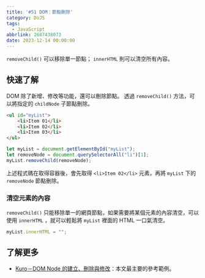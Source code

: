 ```yaml
---
title: '#51 DOM：節點刪除'
category: DoJS
tags:
  - JavaScript
abbrlink: 2687438073
date: 2023-12-14 00:00:00
---
```

`removeChild()` 可以移除單一節點； `innerHTML` 則可以清空所有內容。
<!--more-->
## 快速了解
DOM 除了新增、修改等功能，還可以刪除節點。
透過 `removeChild()` 方法，可以將指定的 `childNode` 子節點刪除。
```html
<ul id="myList">
	<li>Item 01</li>
	<li>Item 02</li>
	<li>Item 03</li>
</ul>
```
```jsx
let myList = document.getElementById("myList");
let removeNode = document.querySelectorAll("li")[1];
myList.removeChild(removeNode);
```
上述程式碼在取得容器後，會先取得 `<li>Item 02</li>` 元素，再將 `myList` 下的 `removeNode` 節點刪除。
### 清空元素的內容
 `removeChild()` 只能移除單一的網頁節點，如果需要將某個元素的內容清空，可以使用 `innerHTML` ，就可以輕鬆將 `myList` 裡面的 HTML 一口氣清空。
```jsx
myList.innerHTML = "";
```
## 了解更多
- [Kuro－DOM Node 的建立、刪除與修改](https://ithelp.ithome.com.tw/articles/10191867)：本文最主要的參考範例。